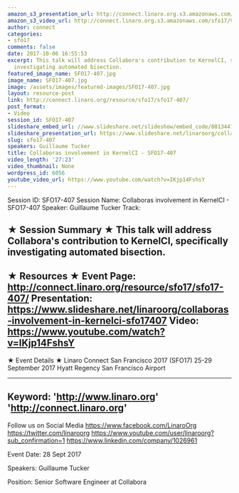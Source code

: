 ```yaml
---
amazon_s3_presentation_url: http://connect.linaro.org.s3.amazonaws.com/sfo17/Presentations/SFO17-407-KernelCI_20170915.pdf
amazon_s3_video_url: http://connect.linaro.org.s3.amazonaws.com/sfo17/Videos/SFO17-407%20-%20Collaboras%20involvement%20in%20KernelCI.mp4
author: connect
categories:
- sfo17
comments: false
date: 2017-10-06 16:55:53
excerpt: This talk will address Collabora's contribution to KernelCI, specifically
  investigating automated bisection.
featured_image_name: SFO17-407.jpg
image_name: SFO17-407.jpg
image: /assets/images/featured-images/SFO17-407.jpg
layout: resource-post
link: http://connect.linaro.org/resource/sfo17/sfo17-407/
post_format:
- Video
session_id: SFO17-407
slideshare_embed_url: //www.slideshare.net/slideshow/embed_code/80134471
slideshare_presentation_url: https://www.slideshare.net/linaroorg/collaboras-involvement-in-kernelci-sfo17407
slug: sfo17-407
speakers: Guillaume Tucker
title: Collaboras involvement in KernelCI - SFO17-407
video_length: '27:23'
video_thumbnail: None
wordpress_id: 6056
youtube_video_url: https://www.youtube.com/watch?v=IKjp14FshsY
---
```


Session ID: SFO17-407
Session Name: Collaboras involvement in KernelCI - SFO17-407
Speaker: Guillaume Tucker
Track:


★ Session Summary ★
This talk will address Collabora's contribution to KernelCI, specifically investigating automated bisection.
---------------------------------------------------
★ Resources ★
Event Page: http://connect.linaro.org/resource/sfo17/sfo17-407/
Presentation: https://www.slideshare.net/linaroorg/collaboras-involvement-in-kernelci-sfo17407
Video: https://www.youtube.com/watch?v=IKjp14FshsY
 ---------------------------------------------------

★ Event Details ★
Linaro Connect San Francisco 2017 (SFO17)
25-29 September 2017
Hyatt Regency San Francisco Airport

---------------------------------------------------
Keyword:
'http://www.linaro.org'
'http://connect.linaro.org'
---------------------------------------------------
Follow us on Social Media
https://www.facebook.com/LinaroOrg
https://twitter.com/linaroorg
https://www.youtube.com/user/linaroorg?sub_confirmation=1
https://www.linkedin.com/company/1026961

Event Date: 28 Sept 2017

Speakers: Guillaume Tucker

Position: Senior Software Engineer at Collabora
